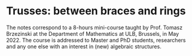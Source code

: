 # Trusses: between braces and rings

The notes correspond to a 8-hours mini-course 
taught by Prof. Tomasz Brzezinski at the 
Department of Mathematics at ULB, Brussels, in May 2022.
The course is addressed to Master and PhD students,
researchers and any one else with an 
interest in (new) algebraic structures. 
